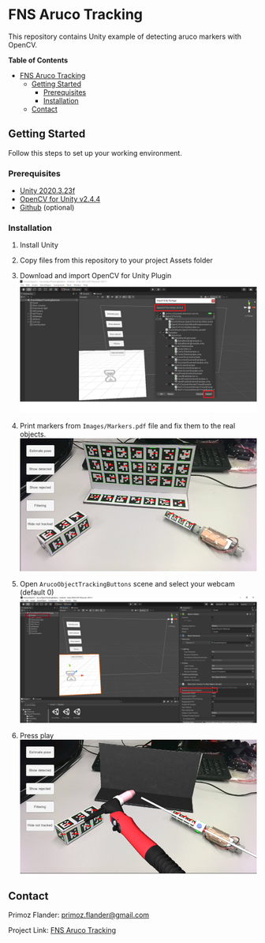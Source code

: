 # FNS Aruco Tracking

This repository contains Unity example of detecting aruco markers with OpenCV.

**Table of Contents**

- [FNS Aruco Tracking](#fns-aruco-tracking)
  * [Getting Started](#getting-started)
    + [Prerequisites](#prerequisites)
    + [Installation](#installation)
  * [Contact](#contact)
    

## Getting Started

Follow this steps to set up your working environment.

### Prerequisites


* [Unity 2020.3.23f](https://unity3d.com/de/get-unity/download)
* [OpenCV for Unity v2.4.4](https://assetstore.unity.com/packages/tools/integration/opencv-for-unity-21088)
* [Github](https://desktop.github.com/) (optional)

### Installation

1. Install Unity

2. Copy files from this repository to your project Assets folder

3. Download and import OpenCV for Unity Plugin
![openCV](Images/importCV.png)

4. Print markers from ```Images/Markers.pdf``` file and fix them to the real objects.
![demoNotTracked](Images/demoNotTracked.png)

5. Open ```ArucoObjectTrackingButtons``` scene and select your webcam (default 0)
![camera](Images/cameraSelect.png)

6. Press play
![demo](Images/demo.png)


## Contact

Primoz Flander: [primoz.flander@gmail.com](<mailto:primoz.flander@gmail.com>)

Project Link: [FNS Aruco Tracking](https://github.com/primozflander/fns_aruco_tracking)